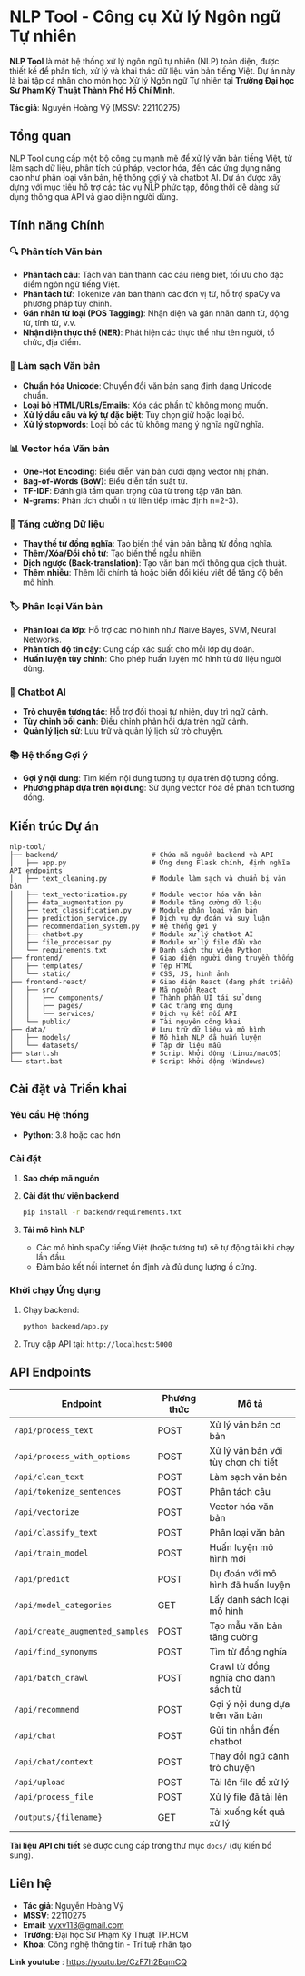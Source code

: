 # NLP Tool - Công cụ Xử lý Ngôn ngữ Tự nhiên 

**NLP Tool** là một hệ thống xử lý ngôn ngữ tự nhiên (NLP) toàn diện, được thiết kế để phân tích, xử lý và khai thác dữ liệu văn bản tiếng Việt. Dự án này là bài tập cá nhân cho môn học Xử lý Ngôn ngữ Tự nhiên tại **Trường Đại học Sư Phạm Kỹ Thuật Thành Phố Hồ Chí Minh**.

**Tác giả**: Nguyễn Hoàng Vỹ (MSSV: 22110275)

## Tổng quan

NLP Tool cung cấp một bộ công cụ mạnh mẽ để xử lý văn bản tiếng Việt, từ làm sạch dữ liệu, phân tích cú pháp, vector hóa, đến các ứng dụng nâng cao như phân loại văn bản, hệ thống gợi ý và chatbot AI. Dự án được xây dựng với mục tiêu hỗ trợ các tác vụ NLP phức tạp, đồng thời dễ dàng sử dụng thông qua API và giao diện người dùng.

## Tính năng Chính

### 🔍 Phân tích Văn bản
- **Phân tách câu**: Tách văn bản thành các câu riêng biệt, tối ưu cho đặc điểm ngôn ngữ tiếng Việt.
- **Phân tách từ**: Tokenize văn bản thành các đơn vị từ, hỗ trợ spaCy và phương pháp tùy chỉnh.
- **Gán nhãn từ loại (POS Tagging)**: Nhận diện và gán nhãn danh từ, động từ, tính từ, v.v.
- **Nhận diện thực thể (NER)**: Phát hiện các thực thể như tên người, tổ chức, địa điểm.

### 🧹 Làm sạch Văn bản
- **Chuẩn hóa Unicode**: Chuyển đổi văn bản sang định dạng Unicode chuẩn.
- **Loại bỏ HTML/URLs/Emails**: Xóa các phần tử không mong muốn.
- **Xử lý dấu câu và ký tự đặc biệt**: Tùy chọn giữ hoặc loại bỏ.
- **Xử lý stopwords**: Loại bỏ các từ không mang ý nghĩa ngữ nghĩa.

### 📊 Vector hóa Văn bản
- **One-Hot Encoding**: Biểu diễn văn bản dưới dạng vector nhị phân.
- **Bag-of-Words (BoW)**: Biểu diễn tần suất từ.
- **TF-IDF**: Đánh giá tầm quan trọng của từ trong tập văn bản.
- **N-grams**: Phân tích chuỗi n từ liên tiếp (mặc định n=2-3).

### 🔄 Tăng cường Dữ liệu
- **Thay thế từ đồng nghĩa**: Tạo biến thể văn bản bằng từ đồng nghĩa.
- **Thêm/Xóa/Đổi chỗ từ**: Tạo biến thể ngẫu nhiên.
- **Dịch ngược (Back-translation)**: Tạo văn bản mới thông qua dịch thuật.
- **Thêm nhiễu**: Thêm lỗi chính tả hoặc biến đổi kiểu viết để tăng độ bền mô hình.

### 🏷️ Phân loại Văn bản
- **Phân loại đa lớp**: Hỗ trợ các mô hình như Naive Bayes, SVM, Neural Networks.
- **Phân tích độ tin cậy**: Cung cấp xác suất cho mỗi lớp dự đoán.
- **Huấn luyện tùy chỉnh**: Cho phép huấn luyện mô hình từ dữ liệu người dùng.

### 💬 Chatbot AI
- **Trò chuyện tương tác**: Hỗ trợ đối thoại tự nhiên, duy trì ngữ cảnh.
- **Tùy chỉnh bối cảnh**: Điều chỉnh phản hồi dựa trên ngữ cảnh.
- **Quản lý lịch sử**: Lưu trữ và quản lý lịch sử trò chuyện.

### 📚 Hệ thống Gợi ý
- **Gợi ý nội dung**: Tìm kiếm nội dung tương tự dựa trên độ tương đồng.
- **Phương pháp dựa trên nội dung**: Sử dụng vector hóa để phân tích tương đồng.

## Kiến trúc Dự án

```
nlp-tool/
├── backend/                       # Chứa mã nguồn backend và API
│   ├── app.py                     # Ứng dụng Flask chính, định nghĩa API endpoints
│   ├── text_cleaning.py           # Module làm sạch và chuẩn bị văn bản
│   ├── text_vectorization.py      # Module vector hóa văn bản
│   ├── data_augmentation.py       # Module tăng cường dữ liệu
│   ├── text_classification.py     # Module phân loại văn bản
│   ├── prediction_service.py      # Dịch vụ dự đoán và suy luận
│   ├── recommendation_system.py   # Hệ thống gợi ý
│   ├── chatbot.py                 # Module xử lý chatbot AI
│   ├── file_processor.py          # Module xử lý file đầu vào
│   └── requirements.txt           # Danh sách thư viện Python
├── frontend/                      # Giao diện người dùng truyền thống
│   ├── templates/                 # Tệp HTML
│   └── static/                    # CSS, JS, hình ảnh
├── frontend-react/                # Giao diện React (đang phát triển)
│   ├── src/                       # Mã nguồn React
│   │   ├── components/            # Thành phần UI tái sử dụng
│   │   ├── pages/                 # Các trang ứng dụng
│   │   └── services/              # Dịch vụ kết nối API
│   └── public/                    # Tài nguyên công khai
├── data/                          # Lưu trữ dữ liệu và mô hình
│   ├── models/                    # Mô hình NLP đã huấn luyện
│   └── datasets/                  # Tập dữ liệu mẫu
├── start.sh                       # Script khởi động (Linux/macOS)
└── start.bat                      # Script khởi động (Windows)
```

## Cài đặt và Triển khai

### Yêu cầu Hệ thống
- **Python**: 3.8 hoặc cao hơn

### Cài đặt
1. **Sao chép mã nguồn**


2. **Cài đặt thư viện backend**
   ```bash
   pip install -r backend/requirements.txt
   ```

3. **Tải mô hình NLP**
   - Các mô hình spaCy tiếng Việt (hoặc tương tự) sẽ tự động tải khi chạy lần đầu.
   - Đảm bảo kết nối internet ổn định và đủ dung lượng ổ cứng.

### Khởi chạy Ứng dụng
1. Chạy backend:
   ```bash
   python backend/app.py
   ```
2. Truy cập API tại: `http://localhost:5000`

## API Endpoints

| **Endpoint**                     | **Phương thức** | **Mô tả**                                      |
|----------------------------------|-----------------|------------------------------------------------|
| `/api/process_text`              | POST            | Xử lý văn bản cơ bản                          |
| `/api/process_with_options`      | POST            | Xử lý văn bản với tùy chọn chi tiết           |
| `/api/clean_text`                | POST            | Làm sạch văn bản                              |
| `/api/tokenize_sentences`        | POST            | Phân tách câu                                 |
| `/api/vectorize`                 | POST            | Vector hóa văn bản                            |
| `/api/classify_text`             | POST            | Phân loại văn bản                             |
| `/api/train_model`               | POST            | Huấn luyện mô hình mới                        |
| `/api/predict`                   | POST            | Dự đoán với mô hình đã huấn luyện             |
| `/api/model_categories`          | GET             | Lấy danh sách loại mô hình                    |
| `/api/create_augmented_samples`  | POST            | Tạo mẫu văn bản tăng cường                    |
| `/api/find_synonyms`             | POST            | Tìm từ đồng nghĩa                             |
| `/api/batch_crawl`               | POST            | Crawl từ đồng nghĩa cho danh sách từ          |
| `/api/recommend`                 | POST            | Gợi ý nội dung dựa trên văn bản               |
| `/api/chat`                      | POST            | Gửi tin nhắn đến chatbot                      |
| `/api/chat/context`              | POST            | Thay đổi ngữ cảnh trò chuyện                  |
| `/api/upload`                    | POST            | Tải lên file để xử lý                         |
| `/api/process_file`              | POST            | Xử lý file đã tải lên                         |
| `/outputs/{filename}`            | GET             | Tải xuống kết quả xử lý                       |

**Tài liệu API chi tiết** sẽ được cung cấp trong thư mục `docs/` (dự kiến bổ sung).


## Liên hệ
- **Tác giả**: Nguyễn Hoàng Vỹ
- **MSSV**: 22110275
- **Email**: <vyxv113@gmail.com>
- **Trường**: Đại học Sư Phạm Kỹ Thuật TP.HCM
- **Khoa**: Công nghệ thông tin - Trí tuệ nhân tạo


**Link youtube** : https://youtu.be/CzF7h2BqmCQ